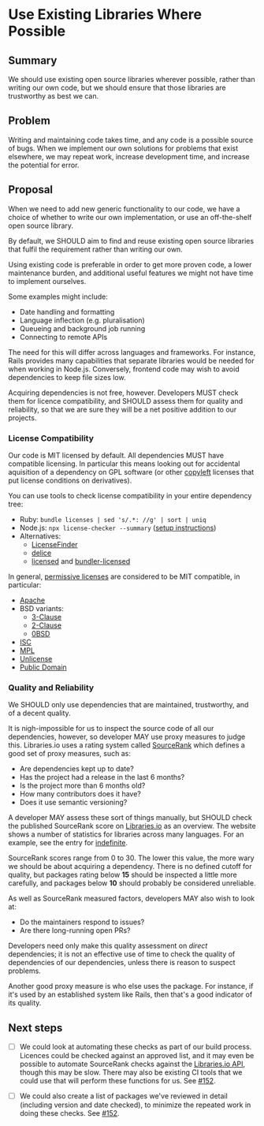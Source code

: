 # Use Existing Libraries Where Possible

## Summary

We should use existing open source libraries wherever possible, rather than
writing our own code, but we should ensure that those libraries are trustworthy
as best we can.

## Problem

Writing and maintaining code takes time, and any code is a possible source of
bugs. When we implement our own solutions for problems that exist elsewhere, we
may repeat work, increase development time, and increase the potential for
error.

## Proposal

When we need to add new generic functionality to our code, we have a choice of
whether to write our own implementation, or use an off-the-shelf open source
library.

By default, we SHOULD aim to find and reuse existing open source libraries that
fulfil the requirement rather than writing our own.

Using existing code is preferable in order to get more proven code, a lower
maintenance burden, and additional useful features we might not have time to
implement ourselves.

Some examples might include:

- Date handling and formatting
- Language inflection (e.g. pluralisation)
- Queueing and background job running
- Connecting to remote APIs

The need for this will differ across languages and frameworks. For instance,
Rails provides many capabilities that separate libraries would be needed for
when working in Node.js. Conversely, frontend code may wish to avoid
dependencies to keep file sizes low.

Acquiring dependencies is not free, however. Developers MUST check them for
licence compatibility, and SHOULD assess them for quality and reliability, so
that we are sure they will be a net positive addition to our projects.

### License Compatibility

Our code is MIT licensed by default. All dependencies MUST have compatible
licensing. In particular this means looking out for accidental aquisition of a
dependency on GPL software (or other
[copyleft](https://en.wikipedia.org/wiki/Copyleft) licenses that put license
conditions on derivatives).

You can use tools to check license compatibility in your entire dependency tree:

- Ruby: `bundle licenses | sed 's/.*: //g' | sort | uniq`
- Node.js: `npx license-checker --summary`
  ([setup instructions](https://www.npmjs.com/package/license-checker))
- Alternatives:
  - [LicenseFinder](https://github.com/pivotal/LicenseFinder)
  - [delice](https://github.com/cutenode/delice)
  - [licensed](https://github.com/github/licensed) and
    [bundler-licensed](https://github.com/sergey-alekseev/bundler-licensed)

In general,
[permissive licenses](https://en.wikipedia.org/wiki/Permissive_software_license)
are considered to be MIT compatible, in particular:

- [Apache](https://opensource.org/licenses/Apache-2.0)
- BSD variants:
  - [3-Clause](https://opensource.org/licenses/BSD-3-Clause)
  - [2-Clause](https://opensource.org/licenses/BSD-2-Clause)
  - [0BSD](https://opensource.org/licenses/0BSD)
- [ISC](https://opensource.org/licenses/ISC)
- [MPL](https://opensource.org/licenses/MPL-2.0)
- [Unlicense](https://opensource.org/licenses/unlicense)
- [Public Domain](https://en.wikipedia.org/wiki/Public-domain-equivalent_license)

### Quality and Reliability

We SHOULD only use dependencies that are maintained, trustworthy, and of a
decent quality.

It is nigh-impossible for us to inspect the source code of all our dependencies,
however, so developer MAY use proxy measures to judge this. Libraries.io uses a
rating system called [SourceRank](https://docs.libraries.io/overview#sourcerank)
which defines a good set of proxy measures, such as:

- Are dependencies kept up to date?
- Has the project had a release in the last 6 months?
- Is the project more than 6 months old?
- How many contributors does it have?
- Does it use semantic versioning?

A developer MAY assess these sort of things manually, but SHOULD check the
published SourceRank score on [Libraries.io](https://libraries.io) as an
overview. The website shows a number of statistics for libraries across many
languages. For an example, see the entry for
[indefinite](https://libraries.io/npm/indefinite).

SourceRank scores range from 0 to 30. The lower this value, the more wary we
should be about acquiring a dependency. There is no defined cutoff for quality,
but packages rating below **15** should be inspected a little more carefully,
and packages below **10** should probably be considered unreliable.

As well as SourceRank measured factors, developers MAY also wish to look at:

- Do the maintainers respond to issues?
- Are there long-running open PRs?

Developers need only make this quality assessment on _direct_ dependencies; it
is not an effective use of time to check the quality of dependencies of our
dependencies, unless there is reason to suspect problems.

Another good proxy measure is who else uses the package. For instance, if it's
used by an established system like Rails, then that's a good indicator of its
quality.

## Next steps

- [ ] We could look at automating these checks as part of our build process. Licences
      could be checked against an approved list, and it may even be possible to
      automate SourceRank checks against the [Libraries.io API](https://libraries.io/api),
      though this may be slow. There may also be existing CI tools that we could use that
      will perform these functions for us. See
      [#152](https://github.com/dxw/tech-team-rfcs/issues/152).

- [ ] We could also create a list of packages we've reviewed in detail (including
      version and date checked), to minimize the repeated work in doing these checks.
      See [#152](https://github.com/dxw/tech-team-rfcs/issues/152).
